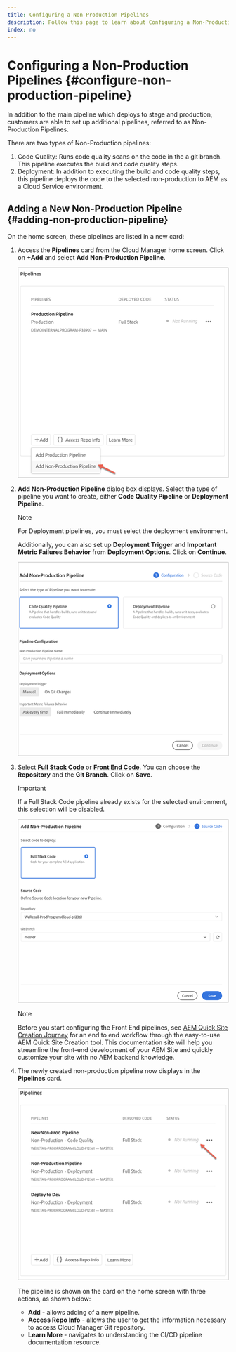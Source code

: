 ```yaml
---
title: Configuring a Non-Production Pipelines
description: Follow this page to learn about Configuring a Non-Production Pipeline in Cloud Manager
index: no
---
```


# Configuring a Non-Production Pipelines {#configure-non-production-pipeline}

In addition to the main pipeline which deploys to stage and production, customers are able to set up additional pipelines, referred to as Non-Production Pipelines.

There are two types of Non-Production pipelines:

1. Code Quality: Runs code quality scans on the code in the a git branch. This pipeline executes the build and code quality steps.
1. Deployment: In addition to executing the build and code quality steps, this pipeline deploys the code to the selected non-production to AEM as a Cloud Service environment.

## Adding a New Non-Production Pipeline {#adding-non-production-pipeline}

On the home screen, these pipelines are listed in a new card:

1. Access the **Pipelines** card from the Cloud Manager home screen. Click on **+Add** and select **Add Non-Production Pipeline**. 

   ![](/help/implementing/cloud-manager/assets/configure-pipeline/nonprod-pipeline-add1.png)

1. **Add Non-Production Pipeline**  dialog box displays. Select the type of pipeline you want to create, either **Code Quality Pipeline** or **Deployment Pipeline**.

   >[!NOTE]
   >For Deployment pipelines, you must select the deployment environment.

   Additionally, you can also set up **Deployment Trigger** and **Important Metric Failures Behavior** from **Deployment Options**. Click on **Continue**.

   ![](/help/implementing/cloud-manager/assets/configure-pipeline/nonprod-pipeline-add2.png)

1. Select **[Full Stack Code](/help/implementing/cloud-manager/configuring-pipelines/introduction-ci-cd-pipelines.md#full-stack-pipeline)** or **[Front End Code](/help/implementing/cloud-manager/configuring-pipelines/introduction-ci-cd-pipelines.md#front-end)**. You can choose the **Repository** and the **Git Branch**. Click on **Save**.

   >[!IMPORTANT]
   >If a Full Stack Code pipeline already exists for the selected environment, this selection will be disabled.

   ![](/help/implementing/cloud-manager/assets/configure-pipeline/nonprod-pipeline-add3.png)

   >[!NOTE]
   >Before you start configuring the Front End pipelines, see [AEM Quick Site Creation Journey](https://experienceleague.adobe.com/docs/experience-manager-cloud-service/sites-journey/quick-site/overview.html) for an end to end workflow through the easy-to-use AEM Quick Site Creation tool. This documentation site will help you streamline the front-end development of your AEM Site and quickly customize your site with no AEM backend knowledge.

1. The newly created non-production pipeline now displays in the **Pipelines** card.

   ![](/help/implementing/cloud-manager/assets/configure-pipeline/nonprod-pipeline-add4.png)


   The pipeline is shown on the card on the home screen with three actions, as shown below:
   
   * **Add** - allows adding of a new pipeline.
   * **Access Repo Info** - allows the user to get the information necessary to access Cloud Manager Git repository.
   * **Learn More** - navigates to understanding the CI/CD pipeline documentation resource. 